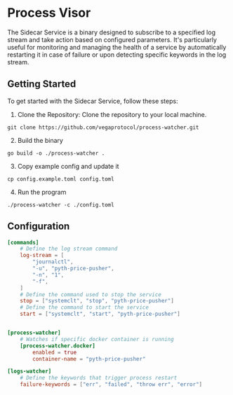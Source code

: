 # Process Visor

The Sidecar Service is a binary designed to subscribe to a specified log stream and take action based on configured parameters. It's particularly useful for monitoring and managing the health of a service by automatically restarting it in case of failure or upon detecting specific keywords in the log stream.

## Getting Started

To get started with the Sidecar Service, follow these steps:

1. Clone the Repository: Clone the repository to your local machine.

```
git clone https://github.com/vegaprotocol/process-watcher.git
```

2. Build the binary
```
go build -o ./process-watcher . 
```

3. Copy example config and update it

```
cp config.example.toml config.toml
```

4. Run the program

```
./process-watcher -c ./config.toml
```

## Configuration

```toml
[commands]
    # Define the log stream command
    log-stream = [
        "journalctl",
        "-u", "pyth-price-pusher",
        "-n", "1",
        "-f",
    ]
    # Define the command used to stop the service
    stop = ["systemclt", "stop", "pyth-price-pusher"]
    # Define the command to start the service
    start = ["systemclt", "start", "pyth-price-pusher"]


[process-watcher]
    # Watches if specific docker container is running
    [process-watcher.docker]
        enabled = true
        container-name = "pyth-price-pusher"

[logs-watcher]
    # Define the keywords that trigger process restart
    failure-keywords = ["err", "failed", "throw err", "error"]
```